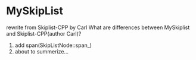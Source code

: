# MySkipList
rewrite from Skiplist-CPP by Carl
What are differences between MySkiplist and Skiplist-CPP(author Carl)?
1. add span(SkipListNode::span_)
2. about to summerize...
